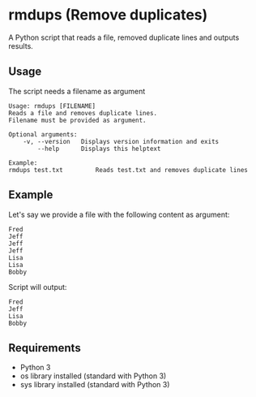 # rmdups (Remove duplicates) 
A Python script that reads a file, removed duplicate lines and outputs results. 

## Usage
The script needs a filename as argument

```
Usage: rmdups [FILENAME]
Reads a file and removes duplicate lines.
Filename must be provided as argument.

Optional arguments:
    -v, --version   Displays version information and exits
        --help      Displays this helptext

Example:
rmdups test.txt         Reads test.txt and removes duplicate lines
```

## Example
Let's say we provide a file with the following content as argument: 
```
Fred
Jeff
Jeff
Jeff
Lisa
Lisa
Bobby
```

Script will output: 
```
Fred
Jeff
Lisa
Bobby
```

## Requirements
- Python 3 
- os library installed (standard with Python 3) 
- sys library installed (standard with Python 3) 

